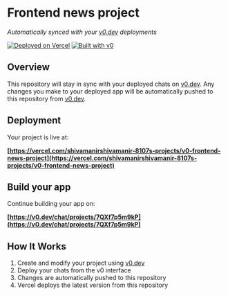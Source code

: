 # Frontend news project

*Automatically synced with your [v0.dev](https://v0.dev) deployments*

[![Deployed on Vercel](https://img.shields.io/badge/Deployed%20on-Vercel-black?style=for-the-badge&logo=vercel)](https://vercel.com/shivamanirshivamanir-8107s-projects/v0-frontend-news-project)
[![Built with v0](https://img.shields.io/badge/Built%20with-v0.dev-black?style=for-the-badge)](https://v0.dev/chat/projects/7QXf7p5m9kP)

## Overview

This repository will stay in sync with your deployed chats on [v0.dev](https://v0.dev).
Any changes you make to your deployed app will be automatically pushed to this repository from [v0.dev](https://v0.dev).

## Deployment

Your project is live at:

**[https://vercel.com/shivamanirshivamanir-8107s-projects/v0-frontend-news-project](https://vercel.com/shivamanirshivamanir-8107s-projects/v0-frontend-news-project)**

## Build your app

Continue building your app on:

**[https://v0.dev/chat/projects/7QXf7p5m9kP](https://v0.dev/chat/projects/7QXf7p5m9kP)**

## How It Works

1. Create and modify your project using [v0.dev](https://v0.dev)
2. Deploy your chats from the v0 interface
3. Changes are automatically pushed to this repository
4. Vercel deploys the latest version from this repository
